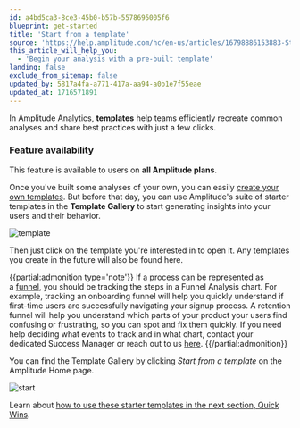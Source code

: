 ```yaml
---
id: a4bd5ca3-8ce3-45b0-b57b-5578695005f6
blueprint: get-started
title: 'Start from a template'
source: 'https://help.amplitude.com/hc/en-us/articles/16798886153883-Start-from-a-template'
this_article_will_help_you:
  - 'Begin your analysis with a pre-built template'
landing: false
exclude_from_sitemap: false
updated_by: 5817a4fa-a771-417a-aa94-a0b1e7f55eae
updated_at: 1716571891
---
```

In Amplitude Analytics, **templates** help teams efficiently recreate common analyses and share best practices with just a few clicks.

### Feature availability

This feature is available to users on **all Amplitude plans**.

Once you've built some analyses of your own, you can easily [create your own templates](/docs/analytics/templates). But before that day, you can use Amplitude's suite of starter templates in the **Template Gallery** to start generating insights into your users and their behavior.

![template](/docs/output/img/get-started/template)

Then just click on the template you're interested in to open it. Any templates you create in the future will also be found here.

{{partial:admonition type='note'}}
If a process can be represented as a [funnel](https://help.amplitude.com/hc/en-us/articles/360039976531), you should be tracking the steps in a Funnel Analysis chart. For example, tracking an onboarding funnel will help you quickly understand if first-time users are successfully navigating your signup process. A retention funnel will help you understand which parts of your product your users find confusing or frustrating, so you can spot and fix them quickly. If you need help deciding what events to track and in what chart, contact your dedicated Success Manager or reach out to us [here](https://help.amplitude.com/hc/en-us/requests/new).
{{/partial:admonition}}

You can find the Template Gallery by clicking *Start from a template* on the Amplitude Home page.

![start](/docs/output/img/get-started/start)

Learn about [how to use these starter templates in the next section, Quick Wins](https://help.amplitude.com/hc/en-us/sections/16796463058587-4-Quick-wins-Get-value-from-Amplitude-right-now).